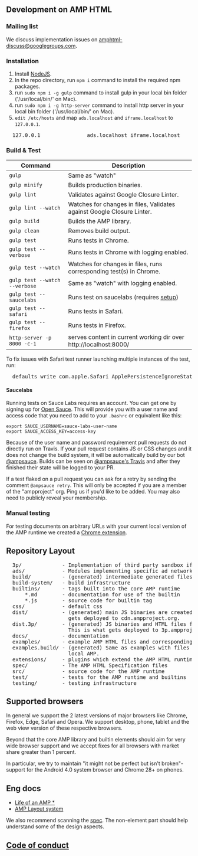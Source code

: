 <!---
Copyright 2015 The AMP HTML Authors. All Rights Reserved.

Licensed under the Apache License, Version 2.0 (the "License");
you may not use this file except in compliance with the License.
You may obtain a copy of the License at

      http://www.apache.org/licenses/LICENSE-2.0

Unless required by applicable law or agreed to in writing, software
distributed under the License is distributed on an "AS-IS" BASIS,
WITHOUT WARRANTIES OR CONDITIONS OF ANY KIND, either express or implied.
See the License for the specific language governing permissions and
limitations under the License.
-->

## Development on AMP HTML

### Mailing list

We discuss implementation issues on [amphtml-discuss@googlegroups.com](https://groups.google.com/forum/#!forum/amphtml-discuss).

### Installation

1. Install [NodeJS](https://nodejs.org).
2. In the repo directory, run `npm i` command to install the required npm packages.
4. run `sudo npm i -g gulp` command to install gulp in your local bin folder ('/usr/local/bin/' on Mac).
5. run `sudo npm i -g http-server` command to install http server in your local bin folder ('/usr/local/bin/' on Mac).
6. `edit /etc/hosts` and map `ads.localhost` and `iframe.localhost` to `127.0.0.1`.
<pre>
  127.0.0.1               ads.localhost iframe.localhost
</pre>

### Build & Test

| Command                       | Description                                                           |
| ----------------------------- | --------------------------------------------------------------------- |
| `gulp`                        | Same as "watch"                                                       |
| `gulp minify`                 | Builds production binaries.                                           |
| `gulp lint`                   | Validates against Google Closure Linter.                              |
| `gulp lint --watch`           | Watches for changes in files, Validates against Google Closure Linter.|
| `gulp build`                  | Builds the AMP library.                                               |
| `gulp clean`                  | Removes build output.                                                 |
| `gulp test`                   | Runs tests in Chrome.                                                 |
| `gulp test --verbose`         | Runs tests in Chrome with logging enabled.                            |
| `gulp test --watch`           | Watches for changes in files, runs corresponding test(s) in Chrome.   |
| `gulp test --watch --verbose` | Same as "watch" with logging enabled.                                 |
| `gulp test --saucelabs`       | Runs test on saucelabs (requires [setup](#saucelabs))                 |
| `gulp test --safari`          | Runs tests in Safari.                                                 |
| `gulp test --firefox`         | Runs tests in Firefox.                                                |
| `http-server -p 8000 -c-1`    | serves content in current working dir over http://localhost:8000/     |

To fix issues with Safari test runner launching multiple instances of the test, run:
<pre>
  defaults write com.apple.Safari ApplePersistenceIgnoreState YES
</pre>

#### Saucelabs

Running tests on Sauce Labs requires an account. You can get one by signing up for [Open Sauce](https://saucelabs.com/opensauce/). This will provide you with a user name and access code that you need to add to your `.bashrc` or equivalent like this:

```
export SAUCE_USERNAME=sauce-labs-user-name
export SAUCE_ACCESS_KEY=access-key
```

Because of the user name and password requirement pull requests do not directly run on Travis. If your pull request contains JS or CSS changes and it does not change the build system, it will be automatically build by our bot [@ampsauce](https://github.com/ampsauce/amphtml). Builds can be seen on [@ampsauce's Travis](https://travis-ci.org/ampsauce/amphtml/builds) and after they finished their state will be logged to your PR.

If a test flaked on a pull request you can ask for a retry by sending the comment `@ampsauce retry`. This will only be accepted if you are a member of the "ampproject" org. Ping us if you'd like to be added. You may also need to publicly reveal your membership.

### Manual testing

For testing documents on arbitrary URLs with your current local version of the AMP runtime we created a [Chrome extension](testing/local-amp-chrome-extension/README.md).

## Repository Layout
<pre>
  3p/             - Implementation of third party sandbox iframes.
  ads/            - Modules implementing specific ad networks used in <amp-ad>
  build/          - (generated) intermediate generated files
  build-system/   - build infrastructure
  builtins/       - tags built into the core AMP runtime
      *.md        - documentation for use of the builtin
      *.js        - source code for builtin tag
  css/            - default css
  dist/           - (generated) main JS binaries are created here. This is what
                    gets deployed to cdn.ampproject.org.
  dist.3p/        - (generated) JS binaries and HTML files for 3p embeds and ads.
                    This is what gets deployed to 3p.ampproject.net.
  docs/           - documentation
  examples/       - example AMP HTML files and corresponding assets
  examples.build/ - (generated) Same as examples with files pointing to the
                    local AMP.
  extensions/     - plugins which extend the AMP HTML runtime's core set of tags
  spec/           - The AMP HTML Specification files
  src/            - source code for the AMP runtime
  test/           - tests for the AMP runtime and builtins
  testing/        - testing infrastructure
</pre>

## Supported browsers

In general we support the 2 latest versions of major browsers like Chrome, Firefox, Edge, Safari and Opera. We support desktop, phone, tablet and the web view version of these respective browsers.

Beyond that the core AMP library and builtin elements should aim for very wide browser support and we accept fixes for all browsers with market share greater than 1 percent.

In particular, we try to maintain "it might not be perfect but isn't broken"-support for the Android 4.0 system browser and Chrome 28+ on phones.

## Eng docs

- [Life of an AMP *](https://docs.google.com/document/d/1WdNj3qNFDmtI--c2PqyRYrPrxSg2a-93z5iX0SzoQS0/edit#)
- [AMP Layout system](spec/amp-html-layout.md)

We also recommend scanning the [spec](spec/). The non-element part should help understand some of the design aspects.

## [Code of conduct](CODE_OF_CONDUCT.md)
